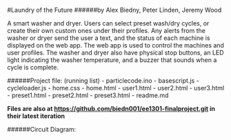 #Laundry of the Future
######by Alex Biedny, Peter Linden, Jeremy Wood
   
A smart washer and dryer. Users can select preset wash/dry cycles, or create their own custom ones under their profiles. Any alerts from the washer or dryer send the user a text, and the status of each machine is displayed on the web app. The web app is used to control the machines and user profiles. The washer and dryer also have physical stop buttons, an LED light indicating the washer temperature, and a buzzer that sounds when a cycle is complete.

######Project file: (running list)
    - particlecode.ino
    - basescript.js
    - cycleloader.js
    - home.css
    - home.html
    - user1.html
    - user2.html
    - user3.html
    - preset1.html
    - preset2.html
    - preset3.html
    - readme.md

**Files are also at https://github.com/biedn001/ee1301-finalproject.git in their latest iteration**

######Circuit Diagram:

